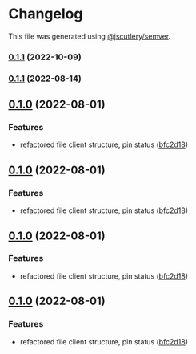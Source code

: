 # Changelog

This file was generated using [@jscutlery/semver](https://github.com/jscutlery/semver).

### [0.1.1](https://github.com/Crate-Network/crate/compare/@crate/types-0.1.0...@crate/types-0.1.1) (2022-10-09)

### [0.1.1](https://github.com/Crate-Network/crate/compare/@crate/types-0.1.0...@crate/types-0.1.1) (2022-08-14)

## [0.1.0](https://github.com/Crate-Network/crate/compare/@crate/types-0.0.1...@crate/types-0.1.0) (2022-08-01)

### Features

- refactored file client structure, pin status ([bfc2d18](https://github.com/Crate-Network/crate/commit/bfc2d18814bca2bf43bc7bef1013cac40ed744ce))

## [0.1.0](https://github.com/Crate-Network/crate/compare/@crate/types-0.0.1...@crate/types-0.1.0) (2022-08-01)

### Features

- refactored file client structure, pin status ([bfc2d18](https://github.com/Crate-Network/crate/commit/bfc2d18814bca2bf43bc7bef1013cac40ed744ce))

## [0.1.0](https://github.com/Crate-Network/crate/compare/@crate/types-0.0.1...@crate/types-0.1.0) (2022-08-01)

### Features

- refactored file client structure, pin status ([bfc2d18](https://github.com/Crate-Network/crate/commit/bfc2d18814bca2bf43bc7bef1013cac40ed744ce))

## [0.1.0](https://github.com/Crate-Network/crate/compare/@crate/types-0.0.1...@crate/types-0.1.0) (2022-08-01)

### Features

- refactored file client structure, pin status ([bfc2d18](https://github.com/Crate-Network/crate/commit/bfc2d18814bca2bf43bc7bef1013cac40ed744ce))
